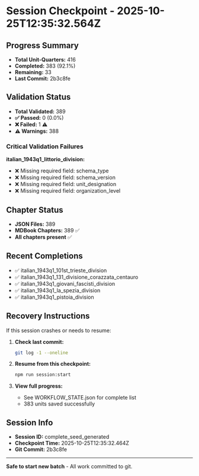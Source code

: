 # Session Checkpoint - 2025-10-25T12:35:32.564Z

## Progress Summary

- **Total Unit-Quarters:** 416
- **Completed:** 383 (92.1%)
- **Remaining:** 33
- **Last Commit:** 2b3c8fe

## Validation Status

- **Total Validated:** 389
- **✅ Passed:** 0 (0.0%)
- **❌ Failed:** 1 ⚠️
- **⚠️ Warnings:** 388

### Critical Validation Failures

**italian_1943q1_littorio_division:**
  - ❌ Missing required field: schema_type
  - ❌ Missing required field: schema_version
  - ❌ Missing required field: unit_designation
  - ❌ Missing required field: organization_level

## Chapter Status

- **JSON Files:** 389
- **MDBook Chapters:** 389 ✅
- **All chapters present** ✅

## Recent Completions

- ✅ italian_1943q1_101st_trieste_division
- ✅ italian_1943q1_131_divisione_corazzata_centauro
- ✅ italian_1943q1_giovani_fascisti_division
- ✅ italian_1943q1_la_spezia_division
- ✅ italian_1943q1_pistoia_division

## Recovery Instructions

If this session crashes or needs to resume:

1. **Check last commit:**
   ```bash
   git log -1 --oneline
   ```

2. **Resume from this checkpoint:**
   ```bash
   npm run session:start
   ```

3. **View full progress:**
   - See WORKFLOW_STATE.json for complete list
   - 383 units saved successfully

## Session Info

- **Session ID:** complete_seed_generated
- **Checkpoint Time:** 2025-10-25T12:35:32.464Z
- **Git Commit:** 2b3c8fe

---

**Safe to start new batch** - All work committed to git.

